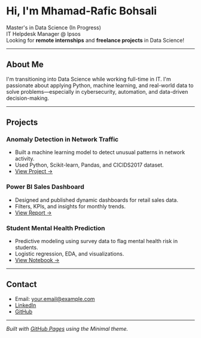 # Hi, I'm Mhamad-Rafic Bohsali

Master's in Data Science (In Progress)  
IT Helpdesk Manager @ Ipsos  
Looking for **remote internships** and **freelance projects** in Data Science!

---

## About Me

I'm transitioning into Data Science while working full-time in IT. I'm passionate about applying Python, machine learning, and real-world data to solve problems—especially in cybersecurity, automation, and data-driven decision-making.

---

## Projects

### Anomaly Detection in Network Traffic
- Built a machine learning model to detect unusual patterns in network activity.
- Used Python, Scikit-learn, Pandas, and CICIDS2017 dataset.
- [View Project →](https://github.com/your-username/anomaly-detection-network)

### Power BI Sales Dashboard
- Designed and published dynamic dashboards for retail sales data.
- Filters, KPIs, and insights for monthly trends.
- [View Report →](https://github.com/your-username/powerbi-sales-dashboard)

### Student Mental Health Prediction
- Predictive modeling using survey data to flag mental health risk in students.
- Logistic regression, EDA, and visualizations.
- [View Notebook →](https://github.com/your-username/mental-health-ds)

---

## Contact

- Email: your.email@example.com  
- [LinkedIn](https://www.linkedin.com/in/your-profile)  
- [GitHub](https://github.com/your-username)

---

*Built with [GitHub Pages](https://pages.github.com/) using the Minimal theme.*
